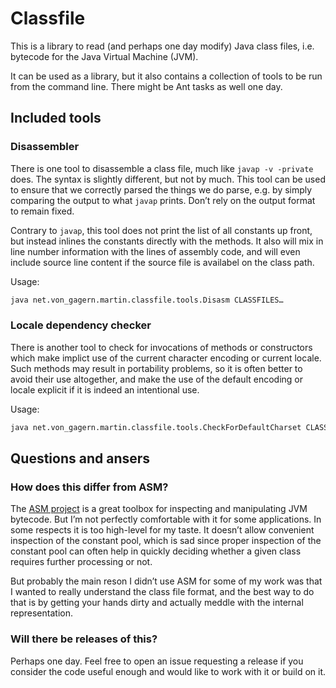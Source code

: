 # Classfile

This is a library to read (and perhaps one day modify) Java class files,
i.e. bytecode for the Java Virtual Machine (JVM).

It can be used as a library,
but it also contains a collection of tools to be run from the command line.
There might be Ant tasks as well one day.

## Included tools

### Disassembler

There is one tool to disassemble a class file,
much like `javap -v -private` does.
The syntax is slightly different, but not by much.
This tool can be used to ensure that we correctly parsed the things we do parse,
e.g. by simply comparing the output to what `javap` prints.
Don’t rely on the output format to remain fixed.

Contrary to `javap`, this tool does not print the list of all constants
up front, but instead inlines the constants directly with the methods.
It also will mix in line number information with the lines of assembly code,
and will even include source line content if the source file
is availabel on the class path.

Usage:

```sh
java net.von_gagern.martin.classfile.tools.Disasm CLASSFILES…
```

### Locale dependency checker

There is another tool to check for invocations of methods or constructors
which make implict use of the current character encoding or current locale.
Such methods may result in portability problems, so it is often better
to avoid their use altogether, and make the use of the default encoding
or locale explicit if it is indeed an intentional use.

Usage:

```sh
java net.von_gagern.martin.classfile.tools.CheckForDefaultCharset CLASSFILES…
```

## Questions and ansers

### How does this differ from ASM?

The [ASM project](http://asm.ow2.org/) is a great toolbox
for inspecting and manipulating JVM bytecode.
But I’m not perfectly comfortable with it for some applications.
In some respects it is too high-level for my taste.
It doesn’t allow convenient inspection of the constant pool,
which is sad since proper inspection of the constant pool
can often help in quickly deciding whether a given class
requires further processing or not.

But probably the main reson I didn’t use ASM for some of my work
was that I wanted to really understand the class file format,
and the best way to do that is by getting your hands dirty
and actually meddle with the internal representation.

### Will there be releases of this?

Perhaps one day.
Feel free to open an issue requesting a release
if you consider the code useful enough
and would like to work with it or build on it.
